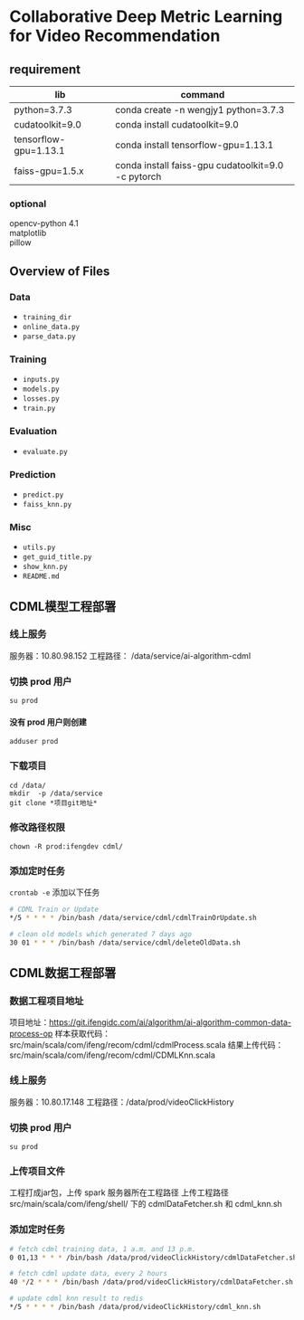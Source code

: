 <!--
 * @Description: Readme
 * @Date: 2019-07-10 17:31:26
 * @Author: Weng Jingyu
 -->  

# Collaborative Deep Metric Learning for Video Recommendation

## requirement

|lib |command |
|-|-|
|python=3.7.3           |conda create -n wengjy1 python=3.7.3|
|cudatoolkit=9.0        |conda install cudatoolkit=9.0|
|tensorflow-gpu=1.13.1  |conda install tensorflow-gpu=1.13.1  |
|faiss-gpu=1.5.x        |conda install faiss-gpu cudatoolkit=9.0 -c pytorch |

### optional

opencv-python     4.1  
matplotlib  
pillow  
  
## Overview of Files

### Data

* `training_dir`
* `online_data.py`
* `parse_data.py`

### Training

* `inputs.py`
* `models.py`
* `losses.py`
* `train.py`

### Evaluation

* `evaluate.py`

### Prediction

* `predict.py`
* `faiss_knn.py`

### Misc

* `utils.py`
* `get_guid_title.py`
* `show_knn.py`
* `README.md`

## CDML模型工程部署

### 线上服务

服务器：10.80.98.152
工程路径： /data/service/ai-algorithm-cdml

### 切换 prod 用户

`su prod`

#### 没有 prod 用户则创建

`adduser prod`

### 下载项目

`cd /data/`  
`mkdir  -p /data/service`  
`git clone *项目git地址*`

### 修改路径权限

`chown -R prod:ifengdev cdml/`

### 添加定时任务

`crontab -e`  添加以下任务

```bash
# CDML Train or Update
*/5 * * * * /bin/bash /data/service/cdml/cdmlTrainOrUpdate.sh

# clean old models which generated 7 days ago
30 01 * * * /bin/bash /data/service/cdml/deleteOldData.sh
```

## CDML数据工程部署

### 数据工程项目地址

项目地址：https://git.ifengidc.com/ai/algorithm/ai-algorithm-common-data-process-op
样本获取代码：src/main/scala/com/ifeng/recom/cdml/cdmlProcess.scala
结果上传代码：src/main/scala/com/ifeng/recom/cdml/CDMLKnn.scala

### 线上服务

服务器：10.80.17.148
工程路径：/data/prod/videoClickHistory

### 切换 prod 用户

`su prod`

### 上传项目文件

工程打成jar包，上传 spark 服务器所在工程路径
上传工程路径 src/main/scala/com/ifeng/shell/ 下的 cdmlDataFetcher.sh 和 cdml_knn.sh

### 添加定时任务

```bash
# fetch cdml training data, 1 a.m. and 13 p.m.
0 01,13 * * * /bin/bash /data/prod/videoClickHistory/cdmlDataFetcher.sh 1

# fetch cdml update data, every 2 hours
40 */2 * * * /bin/bash /data/prod/videoClickHistory/cdmlDataFetcher.sh 0

# update cdml knn result to redis
*/5 * * * * /bin/bash /data/prod/videoClickHistory/cdml_knn.sh
```
